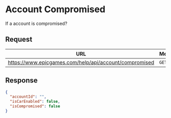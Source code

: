 # Account Compromised
If a account is compromised?

## Request
| URL | Method |
| - | - |
| https://www.epicgames.com/help/api/account/compromised | `GET` |

## Response
```json
{
  "accountId": "",
  "isCarEnabled": false,
  "isCompromised": false
}
```